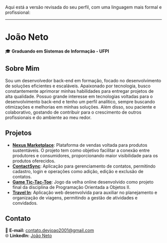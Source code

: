 Aqui está a versão revisada do seu perfil, com uma linguagem mais formal e profissional:  

---

# **João Neto**  

🎓 **Graduando em Sistemas de Informação - UFPI**  

## **Sobre Mim**  

Sou um desenvolvedor back-end em formação, focado no desenvolvimento de soluções eficientes e escaláveis. Apaixonado por tecnologia, busco constantemente aprimorar minhas habilidades para entregar projetos de alta qualidade. Possuo grande interesse em tecnologias voltadas para o desenvolvimento back-end e tenho um perfil analítico, sempre buscando otimizações e melhorias em minhas soluções. Além disso, sou paciente e colaborativo, gostando de contribuir para o crescimento de outros profissionais e do ambiente ao meu redor.  

## **Projetos**  

- **[Nexus Marketplace](https://github.com/codebr01/marketplace-nexus)**: Plataforma de vendas voltada para produtos sustentáveis. O projeto tem como objetivo facilitar a conexão entre produtores e consumidores, proporcionando maior visibilidade para os produtos oferecidos.  
- **[ContactSync](https://github.com/codebr01/ContactSync)**: Aplicação para gerenciamento de contatos, permitindo cadastro, login e operações como adição, edição e exclusão de contatos.  
- **[Game Tic-Tac-Toe](https://github.com/codebr01/game-tic-tac-toe)**: Jogo da velha online desenvolvido como projeto final da disciplina de Programação Orientada a Objetos II.  
- **[Travel In](https://github.com/codebr01/Travel-In)**: Aplicação web desenvolvida para auxiliar no planejamento e organização de viagens, permitindo a gestão de atividades e convidados.  

## **Contato**  

📧 **E-mail:** [contato.devjoao2001@gmail.com](mailto:contato.devjoao2001@gmail.com)  
🌐 **LinkedIn:** [João Neto](https://www.linkedin.com/in/joaonetodev/)
